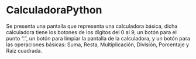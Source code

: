 # CalculadoraPython
Se presenta una pantalla que representa una calculadora básica, dicha calculadora tiene los botones de los dígitos del 0 al 9, un botón para el punto “.”, un botón para limpiar la pantalla de la calculadora, y un botón para las operaciones básicas: Suma, Resta, Multiplicación, División, Porcentaje y Raiz cuadrada. 
